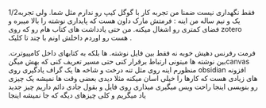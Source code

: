 

1/2فقط نگهداری نیست ضمنا من تجربه کار با گوگل کیپ رو ندارم مثل شما. ولی تجربه یک و نیم ساله من اینه : فرمتش مارک داون هست که پایداری نوشته را بالا میبره و فضای کمتری رو اشغال میکنه.  من حتی یادداشت های کتاب هام رو که روی zotero هست رو اوردم داخلش اونم با چند تا کلیک . 

فرمت رفرنس دهیش خوبه نه فقط بین فایل نوشته. ها بلکه به کتابهای داخل کامپیوترت. بین نوشته ها میتونی ارتباط برقرار کنی حتی مسیر تعریف کنی که بهش میگنcanvas منظورم اینه روی مثل تنه درخت و شاخه ها یک گراف یادگیری روی obsidian  افزونه های زیادی هست که کارها را خیلی اسان میکنه مثلا دیدی بعضی وقت ها نمیشه یک چیزی رو بنویسی اینجا راحت ویس میگیری میذاری روی فایل و بقول جادی دائم داریم چیز جدید یاد میگریم و کلی چیزهای دیگه که جا نمیشه اینجا